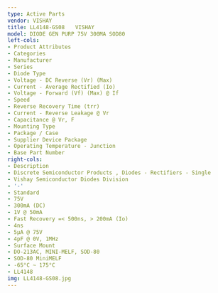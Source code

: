 ```yaml
---
type: Active Parts
vendor: VISHAY
title: LL4148-GS08　　VISHAY
model: DIODE GEN PURP 75V 300MA SOD80
left-cols:
- Product Attributes
- Categories
- Manufacturer
- Series
- Diode Type
- Voltage - DC Reverse (Vr) (Max)
- Current - Average Rectified (Io)
- Voltage - Forward (Vf) (Max) @ If
- Speed
- Reverse Recovery Time (trr)
- Current - Reverse Leakage @ Vr
- Capacitance @ Vr, F
- Mounting Type
- Package / Case
- Supplier Device Package
- Operating Temperature - Junction
- Base Part Number
right-cols:
- Description
- Discrete Semiconductor Products , Diodes - Rectifiers - Single
- Vishay Semiconductor Diodes Division
- '-'
- Standard
- 75V
- 300mA (DC)
- 1V @ 50mA
- Fast Recovery =< 500ns, > 200mA (Io)
- 4ns
- 5µA @ 75V
- 4pF @ 0V, 1MHz
- Surface Mount
- DO-213AC, MINI-MELF, SOD-80
- SOD-80 MiniMELF
- -65°C ~ 175°C
- LL4148
img: LL4148-GS08.jpg
---
```

